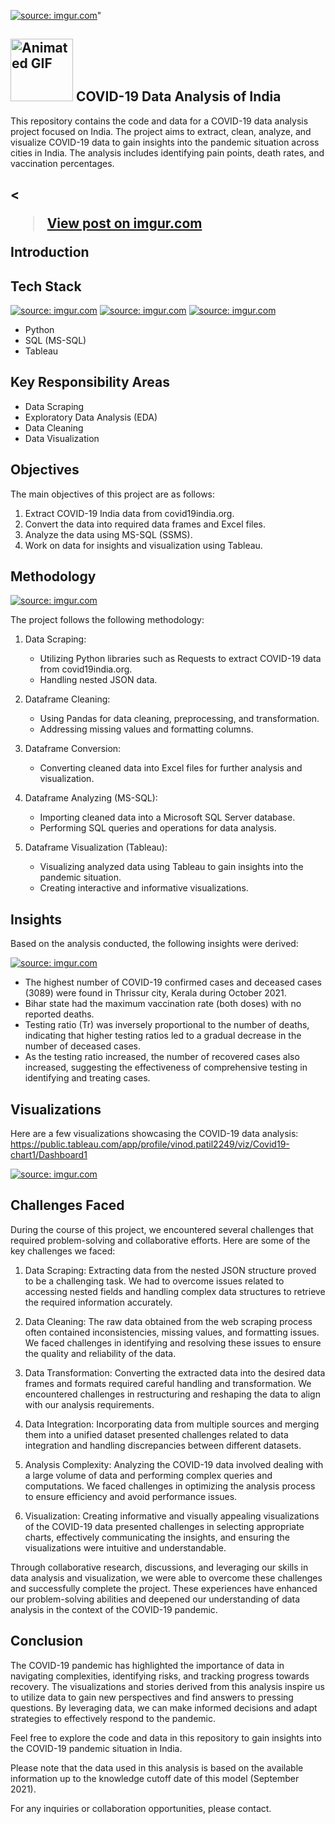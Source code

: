 <a href="https://imgur.com/wjM3LCG"><img src="https://i.imgur.com/wjM3LCG.jpg" title="source: imgur.com" /></a>"

## <a href="https://imgur.com/SRujbkj"><img src="https://i.imgur.com/SRujbkj.gif" alt="Animated GIF" width="100" height="100"></a>  COVID-19 Data Analysis of India


This repository contains the code and data for a COVID-19 data analysis project focused on India. The project aims to extract, clean, analyze, and visualize COVID-19 data to gain insights into the pandemic situation across cities in India. The analysis includes identifying pain points, death rates, and vaccination percentages.

## <<blockquote class="imgur-embed-pub" lang="en" data-id="rp2RgDV"><a href="https://imgur.com/rp2RgDV">View post on imgur.com</a></blockquote><script async src="//s.imgur.com/min/embed.js" charset="utf-8"></script> Introduction
## Tech Stack

<a href="https://imgur.com/IWTYHaS"><img src="https://i.imgur.com/IWTYHaS.jpg" title="source: imgur.com" /></a>    <a href="https://imgur.com/uKgvaMq"><img src="https://i.imgur.com/uKgvaMq.png" title="source: imgur.com" /></a>       <a href="https://imgur.com/xlaBiS2"><img src="https://i.imgur.com/xlaBiS2.png" title="source: imgur.com" /></a>


- Python
- SQL (MS-SQL)
- Tableau

## Key Responsibility Areas

- Data Scraping
- Exploratory Data Analysis (EDA)
- Data Cleaning
- Data Visualization

## Objectives

The main objectives of this project are as follows:

1. Extract COVID-19 India data from covid19india.org.
2. Convert the data into required data frames and Excel files.
3. Analyze the data using MS-SQL (SSMS).
4. Work on data for insights and visualization using Tableau.

## Methodology

<a href="https://imgur.com/eT68L0o"><img src="https://i.imgur.com/eT68L0o.png" title="source: imgur.com" /></a>

The project follows the following methodology:

1. Data Scraping:
   - Utilizing Python libraries such as Requests to extract COVID-19 data from covid19india.org.
   - Handling nested JSON data.

2. Dataframe Cleaning:
   - Using Pandas for data cleaning, preprocessing, and transformation.
   - Addressing missing values and formatting columns.

3. Dataframe Conversion:
   - Converting cleaned data into Excel files for further analysis and visualization.

4. Dataframe Analyzing (MS-SQL):
   - Importing cleaned data into a Microsoft SQL Server database.
   - Performing SQL queries and operations for data analysis.

5. Dataframe Visualization (Tableau):
   - Visualizing analyzed data using Tableau to gain insights into the pandemic situation.
   - Creating interactive and informative visualizations.

## Insights

Based on the analysis conducted, the following insights were derived:

<a href="https://imgur.com/FwDVYC8"><img src="https://i.imgur.com/FwDVYC8.png" title="source: imgur.com" /></a>

- The highest number of COVID-19 confirmed cases and deceased cases (3089) were found in Thrissur city, Kerala during October 2021.
- Bihar state had the maximum vaccination rate (both doses) with no reported deaths.
- Testing ratio (Tr) was inversely proportional to the number of deaths, indicating that higher testing ratios led to a gradual decrease in the number of deceased cases.
- As the testing ratio increased, the number of recovered cases also increased, suggesting the effectiveness of comprehensive testing in identifying and treating cases.

## Visualizations

Here are a few visualizations showcasing the COVID-19 data analysis:
https://public.tableau.com/app/profile/vinod.patil2249/viz/Covid19-chart1/Dashboard1

<a href="https://imgur.com/ctOTXvh"><img src="https://i.imgur.com/ctOTXvh.png" title="source: imgur.com" /></a>


## Challenges Faced

During the course of this project, we encountered several challenges that required problem-solving and collaborative efforts. Here are some of the key challenges we faced:

1. Data Scraping: Extracting data from the nested JSON structure proved to be a challenging task. We had to overcome issues related to accessing nested fields and handling complex data structures to retrieve the required information accurately.

2. Data Cleaning: The raw data obtained from the web scraping process often contained inconsistencies, missing values, and formatting issues. We faced challenges in identifying and resolving these issues to ensure the quality and reliability of the data.

3. Data Transformation: Converting the extracted data into the desired data frames and formats required careful handling and transformation. We encountered challenges in restructuring and reshaping the data to align with our analysis requirements.

4. Data Integration: Incorporating data from multiple sources and merging them into a unified dataset presented challenges related to data integration and handling discrepancies between different datasets.

5. Analysis Complexity: Analyzing the COVID-19 data involved dealing with a large volume of data and performing complex queries and computations. We faced challenges in optimizing the analysis process to ensure efficiency and avoid performance issues.

6. Visualization: Creating informative and visually appealing visualizations of the COVID-19 data presented challenges in selecting appropriate charts, effectively communicating the insights, and ensuring the visualizations were intuitive and understandable.

Through collaborative research, discussions, and leveraging our skills in data analysis and visualization, we were able to overcome these challenges and successfully complete the project. These experiences have enhanced our problem-solving abilities and deepened our understanding of data analysis in the context of the COVID-19 pandemic.

## Conclusion

The COVID-19 pandemic has highlighted the importance of data in navigating complexities, identifying risks, and tracking progress towards recovery. The visualizations and stories derived from this analysis inspire us to utilize data to gain new perspectives and find answers to pressing questions. By leveraging data, we can make informed decisions and adapt strategies to effectively respond to the pandemic.

Feel free to explore the code and data in this repository to gain insights into the COVID-19 pandemic situation in India.

Please note that the data used in this analysis is based on the available information up to the knowledge cutoff date of this model (September 2021).

For any inquiries or collaboration opportunities, please contact.
